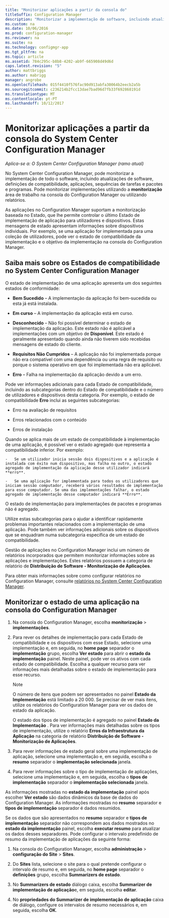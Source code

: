 ```yaml
---
title: "Monitorizar aplicações a partir da consola do"
titleSuffix: Configuration Manager
description: "Monitorizar a implementação de software, incluindo atualizações, definições de compatibilidade e aplicações utilizando a área de trabalho de monitorização no Configuration Manager."
ms.custom: na
ms.date: 10/06/2016
ms.prod: configuration-manager
ms.reviewer: na
ms.suite: na
ms.technology: configmgr-app
ms.tgt_pltfrm: na
ms.topic: article
ms.assetid: 784c295c-b8b8-4202-ab9f-665908d49d6d
caps.latest.revision: "5"
author: mattbriggs
ms.author: mabrigg
manager: angrobe
ms.openlocfilehash: 015f4410f576fac90d913abfa30064b2eecb2a5b
ms.sourcegitcommit: c236214b2fcc13dae7bad96d7fb33f692868191d
ms.translationtype: MT
ms.contentlocale: pt-PT
ms.lasthandoff: 10/12/2017
---
```

# <a name="monitor-applications-from-the-system-center-configuration-manager-console"></a>Monitorizar aplicações a partir da consola do System Center Configuration Manager

*Aplica-se a: O System Center Configuration Manager (ramo atual)*


No System Center Configuration Manager, pode monitorizar a implementação de todo o software, incluindo atualizações de software, definições de compatibilidade, aplicações, sequências de tarefas e pacotes e programas. Pode monitorizar implementações utilizando a **monitorização** área de trabalho na consola do Configuration Manager ou utilizando relatórios.  

 As aplicações no Configuration Manager suportam a monitorização baseada no Estado, que lhe permite controlar o último Estado de implementação de aplicação para utilizadores e dispositivos. Estas mensagens de estado apresentam informações sobre dispositivos individuais. Por exemplo, se uma aplicação for implementada para uma coleção de utilizadores, pode ver o estado de compatibilidade da implementação e o objetivo da implementação na consola do Configuration Manager.  

## <a name="learn-about-compliance-states-in-system-center-configuration-manager"></a>Saiba mais sobre os Estados de compatibilidade no System Center Configuration Manager
 O estado de implementação de uma aplicação apresenta um dos seguintes estados de conformidade:  

-   **Bem Sucedido** – A implementação da aplicação foi bem-sucedida ou esta já está instalada.  

-   **Em curso** – A implementação da aplicação está em curso.  

-   **Desconhecido** – Não foi possível determinar o estado de implementação da aplicação. Este estado não é aplicável a implementações com um objetivo de **Disponível**. Este estado é geralmente apresentado quando ainda não tiverem sido recebidas mensagens de estado do cliente.  

-   **Requisitos Não Cumpridos** – A aplicação não foi implementada porque não era compatível com uma dependência ou uma regra de requisito ou porque o sistema operativo em que foi implementada não era aplicável.  

-   **Erro** – Falha na implementação da aplicação devido a um erro.  

Pode ver informações adicionais para cada Estado de compatibilidade, incluindo as subcategorias dentro do Estado de compatibilidade e o número de utilizadores e dispositivos desta categoria. Por exemplo, o estado de compatibilidade **Erro** inclui as seguintes subcategorias:  

-   Erro na avaliação de requisitos  

-   Erros relacionados com o conteúdo  

-   Erros de instalação  

 Quando se aplica mais de um estado de compatibilidade à implementação de uma aplicação, é possível ver o estado agregado que representa a compatibilidade inferior. Por exemplo:  

    -   Se um utilizador inicia sessão dois dispositivos e a aplicação é instalada com êxito num dispositivo, mas falha no outro, o estado agregado de implementação da aplicação desse utilizador indicará **erro**.  

    -   Se uma aplicação for implementada para todos os utilizadores que iniciam sessão computador, receberá vários resultados de implementação para esse computador. Se uma das implementações falhar, o estado agregado de implementação desse computador indicará **Erro**.  

O estado de implementação para implementações de pacotes e programas não é agregado.  

 Utilize estas subcategorias para o ajudar a identificar rapidamente problemas importantes relacionados com a implementação de uma aplicação. Pode também ver informações adicionais sobre os dispositivos que se enquadram numa subcategoria específica de um estado de compatibilidade.  

 Gestão de aplicações no Configuration Manager inclui um número de relatórios incorporados que permitem monitorizar informações sobre as aplicações e implementações. Estes relatórios possuem a categoria de relatório de **Distribuição de Software - Monitorização de Aplicações**.  

 Para obter mais informações sobre como configurar relatórios no Configuration Manager, consulte [relatórios no System Center Configuration Manager](../../core/servers/manage/reporting.md).  

## <a name="monitor-the-state-of-an-application-in-the-configuration-manager-console"></a>Monitorizar o estado de uma aplicação na consola do Configuration Manager  

1.  Na consola do Configuration Manager, escolha **monitorização** > **implementações**.  

3.  Para rever os detalhes de implementação para cada Estado de compatibilidade e os dispositivos com esse Estado, selecione uma implementação e, em seguida, no **home page** separador o **implementação** grupo, escolha **Ver estado** para abrir o **estado da implementação** painel. Neste painel, pode ver os ativos com cada estado de compatibilidade. Escolha a qualquer recurso para ver informações mais detalhadas sobre o estado de implementação para esse recurso.  

    > [!NOTE]  
    >  O número de itens que podem ser apresentados no painel **Estado da Implementação** está limitado a 20 000. Se precisar de ver mais itens, utilize os relatórios do Configuration Manager para ver os dados de estado da aplicação.  
    >   
    >  O estado dos tipos de implementação é agregado no painel **Estado da Implementação** . Para ver informações mais detalhadas sobre os tipos de implementação, utilize o relatório **Erros da Infraestrutura da Aplicação** na categoria de relatório **Distribuição de Software - Monitorização de Aplicações**.  

4.  Para rever informações de estado geral sobre uma implementação de aplicação, selecione uma implementação e, em seguida, escolha o **resumo** separador o **implementação selecionada** janela.  

5.  Para rever informações sobre o tipo de implementação de aplicações, selecione uma implementação e, em seguida, escolha o **tipos de implementação** separador o **implementação selecionada** janela.  

As informações mostradas no **estado da implementação** painel após escolher **Ver estado** são dados dinâmicos da base de dados do Configuration Manager. As informações mostradas no **resumo** separador e **tipos de implementação** separador é dados resumidos.

Se os dados que são apresentados no **resumo** separador e **tipos de implementação** separador não correspondem aos dados mostrados no **estado da implementação** painel, escolha **executar resumo** para atualizar os dados desses separadores. Pode configurar o intervalo predefinido de resumo da implementação de aplicações da seguinte forma:  

1. Na consola do Configuration Manager, escolha **administração** > **configuração do Site** > **Sites**.

2. Do **Sites** lista, selecione o site para o qual pretende configurar o intervalo de resumo e, em seguida, no **home page** separador o **definições** grupo, escolha **Summarizers de estado**.

3. No **Summarizers de estado** diálogo caixa, escolha **Summarizer de implementação de aplicação**e, em seguida, escolha **editar**.  

4. No **propriedades do Summarizer de implementação de aplicação** caixa de diálogo, configure os intervalos de resumo necessários e, em seguida, escolha **OK**.  
